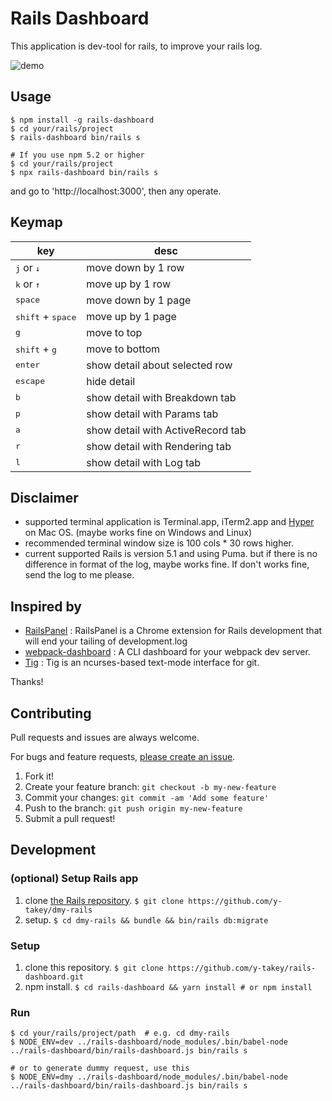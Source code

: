 # Rails Dashboard

This application is dev-tool for rails, to improve your rails log.


![demo](https://raw.githubusercontent.com/y-takey/rails-dashboard/master/demo/demo.gif)

## Usage

```
$ npm install -g rails-dashboard
$ cd your/rails/project
$ rails-dashboard bin/rails s

# If you use npm 5.2 or higher
$ cd your/rails/project
$ npx rails-dashboard bin/rails s
```

and go to 'http://localhost:3000', then any operate.

## Keymap

key | desc
---- | ----
<kbd>j</kbd> or <kbd>↓</kbd> | move down by 1 row
<kbd>k</kbd> or <kbd>↑</kbd> | move up by 1 row
<kbd>space</kbd> | move down by 1 page
<kbd>shift</kbd> + <kbd>space</kbd> | move up by 1 page
<kbd>g</kbd> | move to top
<kbd>shift</kbd> + <kbd>g</kbd> | move to bottom
<kbd>enter</kbd> | show detail about selected row
<kbd>escape</kbd> | hide detail
<kbd>b</kbd> | show detail with Breakdown tab
<kbd>p</kbd> | show detail with Params tab
<kbd>a</kbd> | show detail with ActiveRecord tab
<kbd>r</kbd> | show detail with Rendering tab
<kbd>l</kbd> | show detail with Log tab

## Disclaimer

* supported terminal application is Terminal.app, iTerm2.app and [Hyper](https://hyper.is/) on Mac OS. (maybe works fine on Windows and Linux)
* recommended terminal window size is 100 cols * 30 rows higher.
* current supported Rails is version 5.1 and using Puma. but if there is no difference in format of the log, maybe works fine. If don't works fine, send the log to me please.

## Inspired by

* [RailsPanel](https://github.com/dejan/rails_panel) : RailsPanel is a Chrome extension for Rails development that will end your tailing of development.log
* [webpack-dashboard](https://github.com/FormidableLabs/webpack-dashboard) : A CLI dashboard for your webpack dev server.
* [Tig](https://github.com/jonas/tig) : Tig is an ncurses-based text-mode interface for git.

Thanks!

## Contributing

Pull requests and issues are always welcome.

For bugs and feature requests, [please create an issue](https://github.com/y-takey/rails-dashboard/issues).

1. Fork it!
2. Create your feature branch: `git checkout -b my-new-feature`
3. Commit your changes: `git commit -am 'Add some feature'`
4. Push to the branch: `git push origin my-new-feature`
5. Submit a pull request!

## Development

### (optional) Setup Rails app

1. clone [the Rails repository](https://github.com/y-takey/dmy-rails). `$ git clone https://github.com/y-takey/dmy-rails`
2. setup. `$ cd dmy-rails && bundle && bin/rails db:migrate`

### Setup

1. clone this repository. `$ git clone https://github.com/y-takey/rails-dashboard.git`
1. npm install. `$ cd rails-dashboard && yarn install # or npm install`

### Run

```
$ cd your/rails/project/path  # e.g. cd dmy-rails
$ NODE_ENV=dev ../rails-dashboard/node_modules/.bin/babel-node ../rails-dashboard/bin/rails-dashboard.js bin/rails s

# or to generate dummy request, use this
$ NODE_ENV=dmy ../rails-dashboard/node_modules/.bin/babel-node ../rails-dashboard/bin/rails-dashboard.js bin/rails s
```
